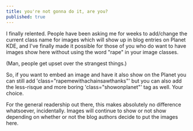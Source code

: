 ```yaml
---
title: you're not gonna do it, are you?
published: true
---
```


I finally relented. People have been asking me for weeks to add/change
the current class name for images which will show up in blog entries on
Planet KDE, and I've finally made it possible for those of you who do
want to have images show here without using the word "rape" in your
image classes.

(Man, people get upset over the strangest things.)

So, if you want to embed an image and have it also show on the Planet
you can still add 'class="rapemewithachainsawthanks"' but you can also
add the less-risque and more boring 'class="showonplanet"' tag as well.
Your choice.

For the general readership out there, this makes absolutely no
difference whatsoever, incidentally. Images will continue to show or not
show depending on whether or not the blog authors decide to put the
images here.
